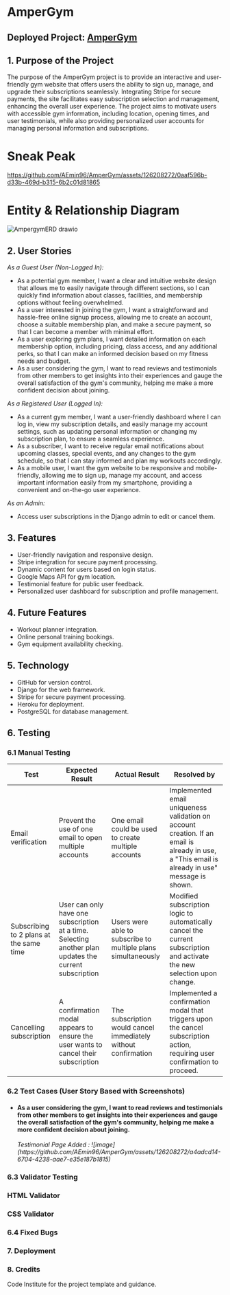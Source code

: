 <h1>AmperGym</h1>
<h2>Deployed Project: <a href="https://ampergym-f292fdd6def8.herokuapp.com/">AmperGym</a></h2>


<h2>1. Purpose of the Project</h2>
<p>The purpose of the AmperGym project is to provide an interactive and user-friendly gym website that offers users the ability to sign up, manage, and upgrade their subscriptions seamlessly. Integrating Stripe for secure payments, the site facilitates easy subscription selection and management, enhancing the overall user experience. The project aims to motivate users with accessible gym information, including location, opening times, and user testimonials, while also providing personalized user accounts for managing personal information and subscriptions.</p>

<h1>Sneak Peak</h1>


https://github.com/AEmin96/AmperGym/assets/126208272/0aaf596b-d33b-469d-b315-6b2c01d81865


<h1>Entity & Relationship Diagram</h1>

![AmpergymERD drawio](https://github.com/AEmin96/AmperGym/assets/126208272/87818043-6ecf-4ea2-bf57-7324ad774c95)



<h2>2. User Stories</h2>
<em>As a Guest User (Non-Logged In):</em>
<ul>
<li>As a potential gym member, I want a clear and intuitive website design that allows me to easily navigate through different sections, so I can quickly find information about classes, facilities, and membership options without feeling overwhelmed.</li>
<li>As a user interested in joining the gym, I want a straightforward and hassle-free online signup process, allowing me to create an account, choose a suitable membership plan, and make a secure payment, so that I can become a member with minimal effort.</li>
<li>As a user exploring gym plans, I want detailed information on each membership option, including pricing, class access, and any additional perks, so that I can make an informed decision based on my fitness needs and budget.</li>
<li>As a user considering the gym, I want to read reviews and testimonials from other members to get insights into their experiences and gauge the overall satisfaction of the gym's community, helping me make a more confident decision about joining.</li>
</ul>

<em>As a Registered User (Logged In):</em>
<ul>
<li>As a current gym member, I want a user-friendly dashboard where I can log in, view my subscription details, and easily manage my account settings, such as updating personal information or changing my subscription plan, to ensure a seamless experience.</li>
<li>As a subscriber, I want to receive regular email notifications about upcoming classes, special events, and any changes to the gym schedule, so that I can stay informed and plan my workouts accordingly.</li>
<li>As a mobile user, I want the gym website to be responsive and mobile-friendly, allowing me to sign up, manage my account, and access important information easily from my smartphone, providing a convenient and on-the-go user experience.</li>
</ul>

<em>As an Admin:</em>
<ul>
<li>Access user subscriptions in the Django admin to edit or cancel them.</li>
</ul>

<h2>3. Features</h2>
<ul>
<li>User-friendly navigation and responsive design.</li>
<li>Stripe integration for secure payment processing.</li>
<li>Dynamic content for users based on login status.</li>
<li>Google Maps API for gym location.</li>
<li>Testimonial feature for public user feedback.</li>
<li>Personalized user dashboard for subscription and profile management.</li>
</ul>

<h2>4. Future Features</h2>
<ul>
<li>Workout planner integration.</li>
<li>Online personal training bookings.</li>
<li>Gym equipment availability checking.</li>
</ul>

<h2>5. Technology</h2>
<ul>
<li>GitHub for version control.</li>
<li>Django for the web framework.</li>
<li>Stripe for secure payment processing.</li>
<li>Heroku for deployment.</li>
<li>PostgreSQL for database management.</li>
</ul>

<h2>6. Testing</h2>
<h3>6.1 Manual Testing</h3>

| Test                                           | Expected Result                                                                                         | Actual Result                                                                                      | Resolved by                                                                                                        |
|------------------------------------------------|---------------------------------------------------------------------------------------------------------|----------------------------------------------------------------------------------------------------|--------------------------------------------------------------------------------------------------------------------|
| Email verification                             | Prevent the use of one email to open multiple accounts                                                 | One email could be used to create multiple accounts                                                | Implemented email uniqueness validation on account creation. If an email is already in use, a "This email is already in use" message is shown. |
| Subscribing to 2 plans at the same time       | User can only have one subscription at a time. Selecting another plan updates the current subscription | Users were able to subscribe to multiple plans simultaneously                                      | Modified subscription logic to automatically cancel the current subscription and activate the new selection upon change.                      |
| Cancelling subscription                        | A confirmation modal appears to ensure the user wants to cancel their subscription                      | The subscription would cancel immediately without confirmation                                     | Implemented a confirmation modal that triggers upon the cancel subscription action, requiring user confirmation to proceed.                   |


<h3>6.2 Test Cases (User Story Based with Screenshots)</h3>

<ul>
  <li> <h4> As a user considering the gym, I want to read reviews and testimonials from other members to get insights into their experiences and gauge the overall satisfaction of the gym's community, helping me make a more confident decision about joining.  </h4>
  <em> Testimonial Page Added : ![image](https://github.com/AEmin96/AmperGym/assets/126208272/a4adcd14-6704-4238-aae7-e35e187b1815)
</em>
  </li>
</ul>

<h3>6.3 Validator Testing</h3>
<h3>HTML Validator</h3>
<!-- Include HTML validator results -->
<h3>CSS Validator</h3>
<!-- Include CSS validator results -->

<h3>6.4 Fixed Bugs</h3>
<!-- List down the bugs found and fixed -->

<h3>7. Deployment</h3>
<!-- Provide steps for how the project was deployed -->

<h3>8. Credits</h3>
<p>Code Institute for the project template and guidance.</p>
